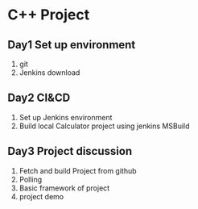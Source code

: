 # C++ Project

## Day1 Set up environment

1.  git
2.  Jenkins download

## Day2 CI&CD

1. Set up Jenkins environment 
2. Build local Calculator project using jenkins MSBuild

## Day3 Project discussion

1. Fetch and build Project from github
2. Polling 
3. Basic framework of project
4. project demo